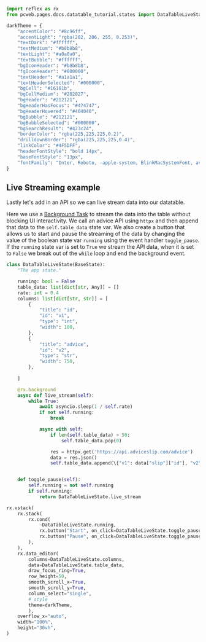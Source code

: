 ```python exec
import reflex as rx
from pcweb.pages.docs.datatable_tutorial.states import DataTableLiveState

darkTheme = {
    "accentColor": "#8c96ff",
    "accentLight": "rgba(202, 206, 255, 0.253)",
    "textDark": "#ffffff",
    "textMedium": "#b8b8b8",
    "textLight": "#a0a0a0",
    "textBubble": "#ffffff",
    "bgIconHeader": "#b8b8b8",
    "fgIconHeader": "#000000",
    "textHeader": "#a1a1a1",
    "textHeaderSelected": "#000000",
    "bgCell": "#16161b",
    "bgCellMedium": "#202027",
    "bgHeader": "#212121",
    "bgHeaderHasFocus": "#474747",
    "bgHeaderHovered": "#404040",
    "bgBubble": "#212121",
    "bgBubbleSelected": "#000000",
    "bgSearchResult": "#423c24",
    "borderColor": "rgba(225,225,225,0.2)",
    "drilldownBorder": "rgba(225,225,225,0.4)",
    "linkColor": "#4F5DFF",
    "headerFontStyle": "bold 14px",
    "baseFontStyle": "13px",
    "fontFamily": "Inter, Roboto, -apple-system, BlinkMacSystemFont, avenir next, avenir, segoe ui, helvetica neue, helvetica, Ubuntu, noto, arial, sans-serif",
}
```

## Live Streaming example

Lastly let's add in an API so we can live stream data into our datatable.

Here we use a [Background Task](docs/advanced-guide/background-tasks) to stream the data into the table without blocking UI interactivity. We call an advice API using `httpx` and then append that data to the `self.table_data` state var. We also create a button that allows us to start and pause the streaming of the data by changing the value of the boolean state var `running` using the event handler `toggle_pause`. If the `running` state var is set to `True` we stream the API data, when it is set to `False` we break out of the `while` loop and end the background event.



```python
class DataTableLiveState(BaseState):
    "The app state."

    running: bool = False
    table_data: list[dict[str, Any]] = []
    rate: int = 0.4
    columns: list[dict[str, str]] = [
        {
            "title": "id", 
            "id": "v1", 
            "type": "int",
            "width": 100,
        },
        {
            "title": "advice", 
            "id": "v2", 
            "type": "str",
            "width": 750,
        },
    
    ]

    @rx.background
    async def live_stream(self):
        while True:
            await asyncio.sleep(1 / self.rate)
            if not self.running:
                break

            async with self:
                if len(self.table_data) > 50:
                    self.table_data.pop(0)

                res = httpx.get('https://api.adviceslip.com/advice')
                data = res.json()
                self.table_data.append(\{"v1": data["slip"]["id"], "v2": data["slip"]["advice"]})


    def toggle_pause(self):
        self.running = not self.running
        if self.running:
            return DataTableLiveState.live_stream
```



```python demo
rx.vstack(
    rx.stack(
        rx.cond(
            ~DataTableLiveState.running,
            rx.button("Start", on_click=DataTableLiveState.toggle_pause, color_scheme='green'),
            rx.button("Pause", on_click=DataTableLiveState.toggle_pause, color_scheme='red'),
        ),
    ),
    rx.data_editor(
        columns=DataTableLiveState.columns,
        data=DataTableLiveState.table_data,
        draw_focus_ring=True,
        row_height=50,
        smooth_scroll_x=True,
        smooth_scroll_y=True,
        column_select="single",
        # style
        theme=darkTheme,
        ),
    overflow_x="auto",
    width="100%",
    height="30vh",
)
```